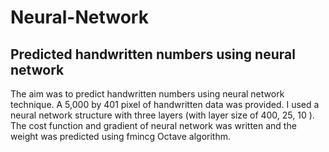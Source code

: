 # Neural-Network
## Predicted handwritten numbers using neural network
The aim was to predict handwritten numbers using neural network technique. A 5,000 by 401 pixel of handwritten data was provided. I used a neural network structure with three layers (with layer size of 400, 25, 10 ). The cost function and gradient of neural network was written and the weight was predicted using fmincg Octave algorithm.
